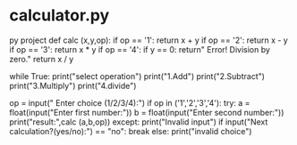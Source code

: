 # calculator.py
py project 
def calc (x,y,op):
    if op == '1':
        return x + y
    if op == '2':
        return x - y
    if op == '3':
        return x * y
    if op == '4':
        if y == 0:
           return" Error! Division by zero."
        return x / y 
    
while True:
    print("select operation")
    print("1.Add")
    print("2.Subtract")
    print("3.Multiply")
    print("4.divide")

  op = input(" Enter choice (1/2/3/4):")
    if op in ('1','2','3','4'):
        try:
            a = float(input("Enter first number:"))
            b = float(input("Enter second number:"))
            print("result:",calc (a,b,op))
        except:
            print("Invalid input")
        if input("Next calculation?(yes/no):") == "no":
            break
        else:
            print("invalid choice")


